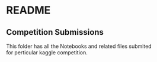# README

## Competition Submissions

This folder has all the Notebooks and related files submited <br>
for perticular kaggle competition.
